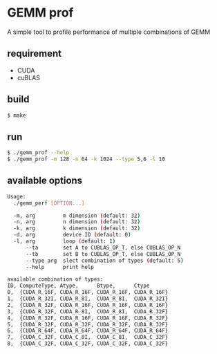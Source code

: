 # GEMM prof #
A simple tool to profile performance of multiple combinations of GEMM

## requirement ##
* CUDA
* cuBLAS

## build ##
```sh
$ make
```

## run ##
```sh
$ ./gemm_prof --help
$ ./gemm_prof -m 128 -n 64 -k 1024 --type 5,6 -l 10
```

## available options ##
```sh
Usage:
  ./gemm_perf [OPTION...]

  -m, arg         m dimension (default: 32)
  -n, arg         n dimension (default: 32)
  -k, arg         k dimension (default: 32)
  -d, arg         device ID (default: 0)
  -l, arg         loop (default: 1)
      --ta        set A to CUBLAS_OP_T, else CUBLAS_OP_N
      --tb        set B to CUBLAS_OP_T, else CUBLAS_OP_N
      --type arg  slect combination of types (default: 5)
      --help      print help

available combination of types:
ID, ComputeType, Atype,      Btype,      Ctype
0,  {CUDA_R_16F, CUDA_R_16F, CUDA_R_16F, CUDA_R_16F}
1,  {CUDA_R_32I, CUDA_R_8I,  CUDA_R_8I,  CUDA_R_32I}
2,  {CUDA_R_32F, CUDA_R_16F, CUDA_R_16F, CUDA_R_16F}
3,  {CUDA_R_32F, CUDA_R_8I,  CUDA_R_8I,  CUDA_R_32F}
4,  {CUDA_R_32F, CUDA_R_16F, CUDA_R_16F, CUDA_R_32F}
5,  {CUDA_R_32F, CUDA_R_32F, CUDA_R_32F, CUDA_R_32F}
6,  {CUDA_R_64F, CUDA_R_64F, CUDA_R_64F, CUDA_R_64F}
7,  {CUDA_C_32F, CUDA_C_8I,  CUDA_C_8I,  CUDA_C_32F}
8,  {CUDA_C_32F, CUDA_C_32F, CUDA_C_32F, CUDA_C_32F}

```
